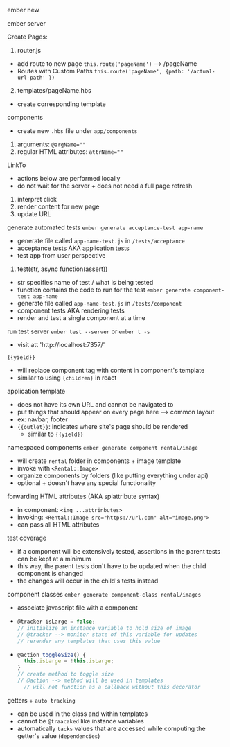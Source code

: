 ember new

ember server

Create Pages:
1. router.js
  - add route to new page
  `this.route('pageName')` --> /pageName
  - Routes with Custom Paths
  `this.route('pageName', {path: '/actual-url-path' })`
2. templates/pageName.hbs
  - create corresponding template

components
- create new `.hbs` file under `app/components`
1. arguments: `@argName=""`
2. regular HTML attributes: `attrName=""`

LinkTo
- actions below are performed locally
- do not wait for the server + does not need a full page refresh
1. interpret click
2. render content for new page
3. update URL

generate automated tests
`ember generate acceptance-test app-name`
- generate file called `app-name-test.js` in `/tests/acceptance`
- acceptance tests AKA application tests
- test app from user perspective
1. test(str, async function(assert))
- str specifies name of test / what is being tested
- function contains the code to run for the test
`ember generate component-test app-name`
- generate file called `app-name-test.js` in `/tests/component`
- component tests AKA rendering tests
- render and test a single component at a time

run test server
`ember test --server` or `ember t -s`
- visit att 'http://localhost:7357/'

`{{yield}}`
- will replace component tag with content in component's template
- similar to using `{children}` in react

application template
- does not have its own URL and cannot be navigated to
- put things that should appear on every page here --> common layout
- ex: navbar, footer
- `{{outlet}}`: indicates where site's page should be rendered
  - similar to `{{yield}}`

namespaced components
`ember generate component rental/image`
- will create `rental` folder in components + image template
- invoke with `<Rental::Image>`
- organize components by folders (like putting everything under api)
- optional + doesn't have any special functionality


forwarding HTML attributes (AKA splattribute syntax)
- in component: `<img ...attrinbutes>`
- invoking: `<Rental::Image src="https://url.com" alt="image.png">`
- can pass all HTML attributes

test coverage
- if a component will be extensively tested, assertions in the parent tests can be kept at a minimum
- this way, the parent tests don't have to be updated when the child component is changed
- the changes will occur in the child's tests instead

component classes
`ember generate component-class rental/images`
- associate javascript file with a component
- ```js
  @tracker isLarge = false;
  // initialize an instance variable to hold size of image
  // @tracker --> monitor state of this variable for updates
  // rerender any templates that uses this value
  ```
- ```js
  @action toggleSize() {
    this.isLarge = !this.isLarge;
  }
  // create method to toggle size
  // @action --> method will be used in templates
    // will not function as a callback without this decorator
  
  ```

getters + `auto tracking`
- can be used in the class and within templates
- cannot be `@traacaked` like instance variables
- automatically `tacks` values that are accessed while computing the getter's value (`dependencies`)